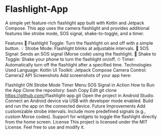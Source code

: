# Flashlight-App

A simple yet feature-rich flashlight app built with Kotlin and Jetpack Compose. This app uses the camera flashlight and provides additional features like strobe mode, SOS signal, shake-to-toggle, and a timer.

Features
🔦 Flashlight Toggle: Turn the flashlight on and off with a simple button.
💡 Strobe Mode: Flashlight blinks at adjustable intervals.
🚨 SOS Signal: Sends an SOS signal (Morse code) using the flashlight.
📳 Shake to Toggle: Shake your phone to turn the flashlight on/off.
⏱ Timer: Automatically turn off the flashlight after a specified time.
Technologies Used
Language: Kotlin
UI Toolkit: Jetpack Compose
Camera Control: Camera2 API
Screenshots
Add screenshots of your app here:

Flashlight ON
Strobe Mode
Timer Menu
SOS Signal in Action
How to Run the App
Clone the repository:
bash
Copy
Edit
git clone https://github.com/<your-username>/flashlight-app.git
Open the project in Android Studio.
Connect an Android device via USB with developer mode enabled.
Build and run the app on the connected device.
Future Improvements
Add customizable strobe intervals.
Include more predefined signals (e.g., custom Morse codes).
Support for widgets to toggle the flashlight directly from the home screen.
License
This project is licensed under the MIT License. Feel free to use and modify it.
